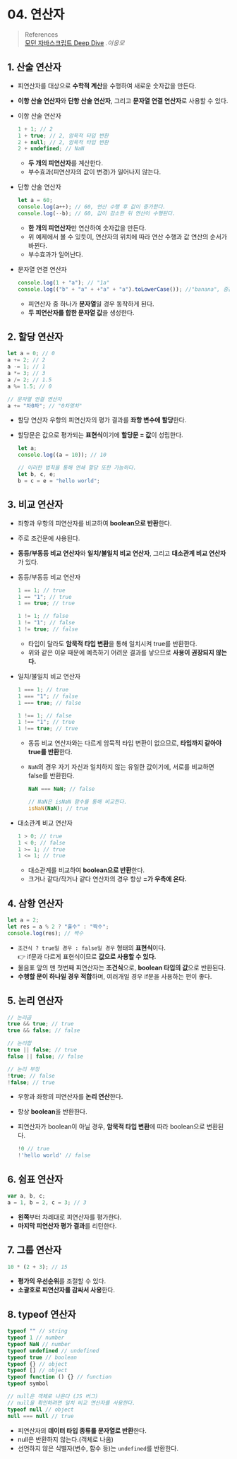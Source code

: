 # 04. 연산자

> References <br> <a href="http://www.yes24.com/Product/Goods/92742567?OzSrank=1">모던 자바스크립트 Deep Dive</a> _.이웅모_

## 1. 산술 연산자

- 피연산자를 대상으로 **수학적 계산**을 수행하여 새로운 숫자값을 만든다.
- **이항 산술 연산자**와 **단항 산술 연산자**, 그리고 **문자열 연결 연산자**로 사용할 수 있다.
- 이항 산술 연산자

  ```javascript
  1 + 1; // 2
  1 + true; // 2, 암묵적 타입 변환
  2 + null; // 2, 암묵적 타입 변환
  2 + undefined; // NaN
  ```

  - **두 개의 피연산자**를 계산한다.
  - 부수효과(피연산자의 값이 변경)가 일어나지 않는다.

- 단항 산술 연산자

  ```javascript
  let a = 60;
  console.log(a++); // 60, 연산 수행 후 값이 증가한다.
  console.log(--b); // 60, 값이 감소한 뒤 연산이 수행된다.
  ```

  - **한 개의 피연산자**만 연산하여 숫자값을 만든다.
  - 위 예제에서 볼 수 있듯이, 연산자의 위치에 따라 연산 수행과 값 연산의 순서가 바뀐다.
  - 부수효과가 일어난다.

- 문자열 연결 연산자

  ```javascript
  console.log(1 + "a"); // "1a"
  console.log(("b" + "a" + +"a" + "a").toLowerCase()); //"banana", 중간의 빈칸과 "a"의 이항 산술 연산이 이루어졌기에 NaN이 반환됐다.
  ```

  - 피연산자 중 하나가 **문자열**일 경우 동작하게 된다.
  - **두 피연산자를 합한 문자열 값**을 생성한다.

## 2. 할당 연산자

```javascript
let a = 0; // 0
a += 2; // 2
a -= 1; // 1
a *= 3; // 3
a /= 2; // 1.5
a %= 1.5; // 0

// 문자열 연결 연산자
a += "차0차"; // "0차영차"
```

- 할당 연산자 우항의 피연산자의 평가 결과를 **좌항 변수에 할당**한다.
- 할당문은 값으로 평가되는 **표현식**이기에 **할당문 = 값**이 성립한다.

  ```javascript
  let a;
  console.log((a = 10)); // 10

  // 이러한 법칙을 통해 연쇄 할당 또한 가능하다.
  let b, c, e;
  b = c = e = "hello world";
  ```

## 3. 비교 연산자

- 좌항과 우항의 피연산자를 비교하여 **boolean으로 반환**한다.
- 주로 조건문에 사용된다.
- **동등/부동등 비교 연산자**와 **일치/불일치 비교 연산자**, 그리고 **대소관계 비교 연산자**가 있다.
- 동등/부동등 비교 연산자

  ```javascript
  1 == 1; // true
  1 == "1"; // true
  1 == true; // true

  1 != 1; // false
  1 != "1"; // false
  1 != true; // false
  ```

  - 타입이 달라도 **암묵적 타입 변환**을 통해 일치시켜 true를 반환한다.
  - 위와 같은 이유 때문에 예측하기 어려운 결과를 낳으므로 **사용이 권장되지 않는다.**

- 일치/불일치 비교 연산자

  ```javascript
  1 === 1; // true
  1 === "1"; // false
  1 === true; // false

  1 !== 1; // false
  1 !== "1"; // true
  1 !== true; // true
  ```

  - 동등 비교 연산자와는 다르게 암묵적 타입 변환이 없으므로, **타입까지 같아야 true를 반환**한다.
  - `NaN`의 경우 자기 자신과 일치하지 않는 유일한 값이기에, 서로를 비교하면 false를 반환한다.

    ```javascript
    NaN === NaN; // false

    // NaN은 isNaN 함수를 통해 비교한다.
    isNaN(NaN); // true
    ```

- 대소관계 비교 연산자

  ```javascript
  1 > 0; // true
  1 < 0; // false
  1 >= 1; // true
  1 <= 1; // true
  ```

  - 대소관계를 비교하여 **boolean으로 반환**한다.
  - 크거나 같다/작거나 같다 연산자의 경우 항상 **=가 우측에 온다.**

## 4. 삼항 연산자

```javascript
let a = 2;
let res = a % 2 ? "홀수" : "짝수";
console.log(res); // 짝수
```

- `조건식 ? true일 경우 : false일 경우` 형태의 **표현식**이다. <br>
  👉 if문과 다르게 표현식이므로 **값으로 사용할 수 있다.**
- 물음표 앞의 맨 첫번째 피연산자는 **조건식**으로, **boolean 타입의 값**으로 반환된다.
- **수행할 문이 하나일 경우 적합**하며, 여러개일 경우 if문을 사용하는 편이 좋다.

## 5. 논리 연산자

```javascript
// 논리곱
true && true; // true
true && false; // false

// 논리합
true || false; // true
false || false; // false

// 논리 부정
!true; // false
!false; // true
```

- 우항과 좌항의 피연산자를 **논리 연산**한다.
- 항상 **boolean**을 반환한다.
- 피연산자가 boolean이 아닐 경우, **암묵적 타입 변환**에 따라 boolean으로 변환된다.

  ```javascript
  !0 // true
  !'hello world' // false
  ```

## 6. 쉼표 연산자

```javascript
var a, b, c;
a = 1, b = 2, c = 3; // 3
```

- **왼쪽**부터 차례대로 피연산자를 평가한다.
- **마지막 피연산자 평가 결과**를 리턴한다.

## 7. 그룹 연산자

```javascript
10 * (2 + 3); // 15
```

- **평가의 우선순위**를 조절할 수 있다.
- **소괄호로 피연산자를 감싸서 사용**한다.

## 8. typeof 연산자

```javascript
typeof "" // string
typeof 1 // number
typeof NaN // number
typeof undefined // undefined
typeof true // boolean
typeof {} // object
typeof [] // object
typeof function () {} // function
typeof symbol

// null은 객체로 나온다 (JS 버그)
// null을 확인하려면 일치 비교 연산자를 사용한다.
typeof null // object
null === null // true
```

- 피연산자의 **데이터 타입 종류를 문자열로 반환**한다.
- null은 반환하지 않는다.(객체로 나옴)
- 선언하지 않은 식별자(변수, 함수 등)는 `undefined`를 반환한다.
